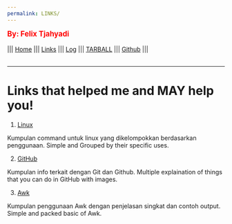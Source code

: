 ```yaml
---
permalink: LINKS/
---
```

<span style="color:red; font-weight:bold; font-size:larger;">By: Felix Tjahyadi</span>
<br><br>
||| [Home](https://felixtjahyadi.github.io/os222/) |||
[Links](https://felixtjahyadi.github.io/os222/LINKS/) |||
[Log](https://felixtjahyadi.github.io/os222/TXT/mylog.txt) |||
[TARBALL](SandBox/felixtjahyadi.tar.xz) |||
[Github](https://github.com/felixtjahyadi/os222) |||
<br><br>
<hr>

# Links that helped me and MAY help you!

1. [Linux](https://www.linuxtrainingacademy.com/linux-commands-cheat-sheet/)

Kumpulan command untuk linux yang dikelompokkan berdasarkan penggunaan. Simple and Grouped by their specific uses.

2. [GitHub](https://www.w3schools.com/git/git_getstarted.asp?remote=github)

Kumpulan info terkait dengan Git dan Github. Multiple explaination of things that you can do in GitHub with images.

3. [Awk](https://www.freecodecamp.org/news/the-linux-awk-command-linux-and-unix-usage-syntax-examples/)

Kumpulan penggunaan Awk dengan penjelasan singkat dan contoh output. Simple and packed basic of Awk.
